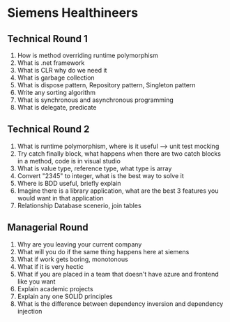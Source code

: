 # Siemens Healthineers
## Technical Round 1

1. How is method overriding runtime polymorphism
2. What is .net framework
3. What is CLR why do we need it 
4. What is garbage collection
5. What is dispose pattern, Repository pattern,  Singleton pattern
6. Write any sorting algorithm
7. What is synchronous and asynchronous programming
8. What is delegate, predicate

## Technical Round 2

1. What is runtime polymorphism, where is it useful --> unit test mocking
2. Try catch finally block, what happens when there are two catch blocks in a method, code is in visual studio
3. What is value type, reference type, what type is array
4. Convert "2345" to integer, what is the best way to solve it
5. Where is BDD useful, briefly explain 
6. Imagine there is a library application, what are the best 3 features you would want in that application
7. Relationship Database scenerio, join tables

## Managerial Round

1. Why are you leaving your current company
2. What will you do if the same thing happens here at siemens
3. What if work gets boring, monotonous
4. What if it is very hectic
5. What if you are placed in a team that doesn't have azure and frontend like you want
6. Explain academic projects
7. Explain any one SOLID principles
8. What is the difference between dependency inversion and dependency injection
